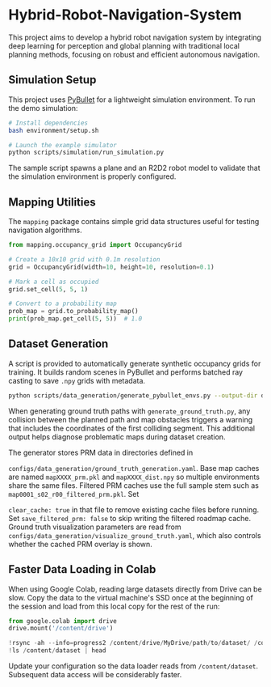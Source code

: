 # Hybrid-Robot-Navigation-System
This project aims to develop a hybrid robot navigation system by integrating deep learning for perception and global planning with traditional local planning methods, focusing on robust and efficient autonomous navigation.

## Simulation Setup

This project uses [PyBullet](https://pybullet.org/) for a lightweight simulation
environment. To run the demo simulation:

```bash
# Install dependencies
bash environment/setup.sh

# Launch the example simulator
python scripts/simulation/run_simulation.py
```

The sample script spawns a plane and an R2D2 robot model to validate that the
simulation environment is properly configured.

## Mapping Utilities

The `mapping` package contains simple grid data structures useful for testing navigation algorithms.

```python
from mapping.occupancy_grid import OccupancyGrid

# Create a 10x10 grid with 0.1m resolution
grid = OccupancyGrid(width=10, height=10, resolution=0.1)

# Mark a cell as occupied
grid.set_cell(5, 5, 1)

# Convert to a probability map
prob_map = grid.to_probability_map()
print(prob_map.get_cell(5, 5))  # 1.0
```


## Dataset Generation

A script is provided to automatically generate synthetic occupancy grids for training. It builds random scenes in PyBullet and performs batched ray casting to save `.npy` grids with metadata.

```bash
python scripts/data_generation/generate_pybullet_envs.py --output-dir data/raw --num-scenes 50 --archetype clutter --resolution 128
```

When generating ground truth paths with `generate_ground_truth.py`, any
collision between the planned path and map obstacles triggers a warning that
includes the coordinates of the first colliding segment. This additional output
helps diagnose problematic maps during dataset creation.


The generator stores PRM data in directories defined in

`configs/data_generation/ground_truth_generation.yaml`. Base map caches
are named `mapXXXX_prm.pkl` and `mapXXXX_dist.npy` so multiple
environments share the same files. Filtered PRM caches use the full
sample stem such as `map0001_s02_r00_filtered_prm.pkl`. Set

`clear_cache: true` in that file to remove existing cache files before
running. Set `save_filtered_prm: false` to skip writing the filtered
roadmap cache. Ground truth visualization parameters are read from
`configs/data_generation/visualize_ground_truth.yaml`, which also
controls whether the cached PRM overlay is shown.

## Faster Data Loading in Colab

When using Google Colab, reading large datasets directly from Drive can be slow.
Copy the data to the virtual machine's SSD once at the beginning of the session
and load from this local copy for the rest of the run:

```python
from google.colab import drive
drive.mount('/content/drive')

!rsync -ah --info=progress2 /content/drive/MyDrive/path/to/dataset/ /content/dataset/
!ls /content/dataset | head
```

Update your configuration so the data loader reads from `/content/dataset`.
Subsequent data access will be considerably faster.
